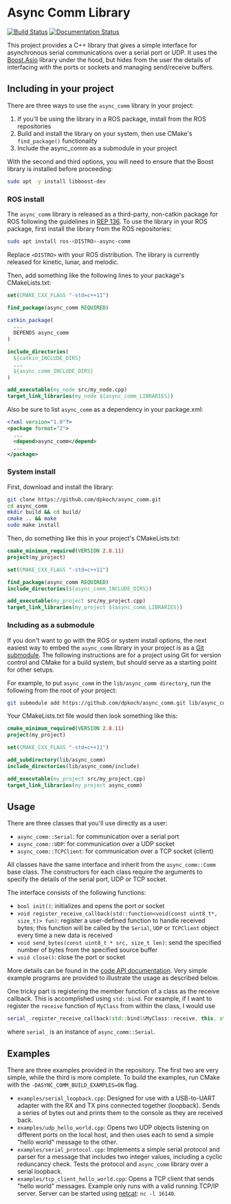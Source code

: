 # Async Comm Library

[![Build Status](http://build.ros.org/buildStatus/icon?job=Mdev__async_comm__ubuntu_bionic_amd64)](http://build.ros.org/job/Mdev__async_comm__ubuntu_bionic_amd64)
[![Documentation Status](https://codedocs.xyz/dpkoch/async_comm.svg)](https://codedocs.xyz/dpkoch/async_comm/)

This project provides a C++ library that gives a simple interface for asynchronous serial communications over a serial port or UDP.
It uses the [Boost.Asio](http://www.boost.org/doc/libs/master/doc/html/boost_asio.html) library under the hood, but hides from the user the details of interfacing with the ports or sockets and managing send/receive buffers.

## Including in your project

There are three ways to use the `async_comm` library in your project:

  1. If you'll be using the library in a ROS package, install from the ROS repositories
  2. Build and install the library on your system, then use CMake's `find_package()` functionality
  3. Include the async_comm as a submodule in your project

With the second and third options, you will need to ensure that the Boost library is installed before proceeding:

```bash
sudo apt -y install libboost-dev
```

### ROS install

The `async_comm` library is released as a third-party, non-catkin package for ROS following the guidelines in [REP 136](http://www.ros.org/reps/rep-0136.html). To use the library in your ROS package, first install the library from the ROS repositories:

```bash
sudo apt install ros-<DISTRO>-async-comm
```

Replace `<DISTRO>` with your ROS distribution. The library is currently released for kinetic, lunar, and melodic.

Then, add something like the following lines to your package's CMakeLists.txt:

```CMake
set(CMAKE_CXX_FLAGS "-std=c++11")

find_package(async_comm REQUIRED)

catkin_package(
  ...
  DEPENDS async_comm
)

include_directories(
  ${catkin_INCLUDE_DIRS}
  ...
  ${async_comm_INCLUDE_DIRS}
)

add_executable(my_node src/my_node.cpp)
target_link_libraries(my_node ${async_comm_LIBRARIES})
```

Also be sure to list `async_comm` as a dependency in your package.xml:

```XML
<?xml version="1.0"?>
<package format="2">
  ...
  <depend>async_comm</depend>
  ...
</package>
```

### System install

First, download and install the library:

```bash
git clone https://github.com/dpkoch/async_comm.git
cd async_comm
mkdir build && cd build/
cmake .. && make
sudo make install
```

Then, do something like this in your project's CMakeLists.txt:

```CMake
cmake_minimum_required(VERSION 2.8.11)
project(my_project)

set(CMAKE_CXX_FLAGS "-std=c++11")

find_package(async_comm REQUIRED)
include_directories(${async_comm_INCLUDE_DIRS})

add_executable(my_project src/my_project.cpp)
target_link_libraries(my_project ${async_comm_LIBRARIES})
```

### Including as a submodule

If you don't want to go with the ROS or system install options, the next easiest way to embed the `async_comm` library in your project is as a [Git submodule](https://git-scm.com/docs/gitsubmodules). The following instructions are for a project using Git for version control and CMake for a build system, but should serve as a starting point for other setups.

For example, to put `async_comm` in the `lib/async_comm directory`, run the following from the root of your project:

```bash
git submodule add https://github.com/dpkoch/async_comm.git lib/async_comm
```

Your CMakeLists.txt file would then look something like this:

```CMake
cmake_minimum_required(VERSION 2.8.11)
project(my_project)

set(CMAKE_CXX_FLAGS "-std=c++11")

add_subdirectory(lib/async_comm)
include_directories(lib/async_comm/include)

add_executable(my_project src/my_project.cpp)
target_link_libraries(my_project async_comm)
```

## Usage

There are three classes that you'll use directly as a user:

  - `async_comm::Serial`: for communication over a serial port
  - `async_comm::UDP`: for communication over a UDP socket
  - `async_comm::TCPClient`: for communication over a TCP socket (client)

All classes have the same interface and inherit from the `async_comm::Comm` base class.
The constructors for each class require the arguments to specify the details of the serial port, UDP or TCP socket.

The interface consists of the following functions:

  - `bool init()`: initializes and opens the port or socket
  - `void register_receive_callback(std::function<void(const uint8_t*, size_t)> fun)`: register a user-defined function to handle received bytes; this function will be called by the `Serial`, `UDP` or `TCPClient` object every time a new data is received
  - `void send_bytes(const uint8_t * src, size_t len)`: send the specified number of bytes from the specified source buffer
  - `void close()`: close the port or socket

More details can be found in the [code API documentation](https://codedocs.xyz/dpkoch/async_comm/).
Very simple example programs are provided to illustrate the usage as described below.

One tricky part is registering the member function of a class as the receive callback. This is accomplished using `std::bind`. For example, if I want to register the `receive` function of `MyClass` from within the class, I would use

```C++
serial_.register_receive_callback(std::bind(&MyClass::receive, this, std::placeholders::_1, std::placeholders::_2));
```

where `serial_` is an instance of `async_comm::Serial`.

## Examples

There are three examples provided in the repository. The first two are very simple, while the third is more complete. To build the examples, run CMake with the `-DASYNC_COMM_BUILD_EXAMPLES=ON` flag.

  - `examples/serial_loopback.cpp`: Designed for use with a USB-to-UART adapter with the RX and TX pins connected together (loopback). Sends a series of bytes out and prints them to the console as they are received back.
  - `examples/udp_hello_world.cpp`: Opens two UDP objects listening on different ports on the local host, and then uses each to send a simple "hello world" message to the other.
  - `examples/serial_protocol.cpp`: Implements a simple serial protocol and parser for a message that includes two integer values, including a cyclic reduncancy check. Tests the protocol and `async_comm` library over a serial loopback.
  - `examples/tcp_client_hello_world.cpp`: Opens a TCP client that sends "hello world" messages. Example only runs with a valid running TCP/IP server. Server can be started using [netcat](https://en.wikipedia.org/wiki/Netcat): `nc -l 16140`.
